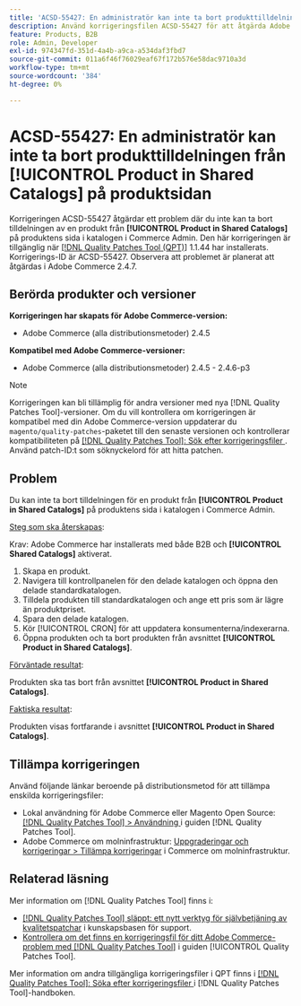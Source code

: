 ```yaml
---
title: 'ACSD-55427: En administratör kan inte ta bort produkttilldelningen från **[!UICONTROL Product in Shared Catalogs]** på produktens sida'
description: Använd korrigeringsfilen ACSD-55427 för att åtgärda Adobe Commerce-problemet där en produkt inte kan tas bort från **[!UICONTROL Product in Shared Catalogs]**.
feature: Products, B2B
role: Admin, Developer
exl-id: 974347fd-351d-4a4b-a9ca-a534daf3fbd7
source-git-commit: 011a6f46f76029eaf67f172b576e58dac9710a3d
workflow-type: tm+mt
source-wordcount: '384'
ht-degree: 0%

---
```


# ACSD-55427: En administratör kan inte ta bort produkttilldelningen från **[!UICONTROL Product in Shared Catalogs]** på produktsidan

Korrigeringen ACSD-55427 åtgärdar ett problem där du inte kan ta bort tilldelningen av en produkt från **[!UICONTROL Product in Shared Catalogs]** på produktens sida i katalogen i Commerce Admin. Den här korrigeringen är tillgänglig när [[!DNL Quality Patches Tool (QPT)]](https://experienceleague.adobe.com/en/docs/commerce-operations/tools/quality-patches-tool/quality-patches-tool-to-self-serve-quality-patches) 1.1.44 har installerats. Korrigerings-ID är ACSD-55427. Observera att problemet är planerat att åtgärdas i Adobe Commerce 2.4.7.

## Berörda produkter och versioner

**Korrigeringen har skapats för Adobe Commerce-version:**

* Adobe Commerce (alla distributionsmetoder) 2.4.5

**Kompatibel med Adobe Commerce-versioner:**

* Adobe Commerce (alla distributionsmetoder) 2.4.5 - 2.4.6-p3

>[!NOTE]
>
>Korrigeringen kan bli tillämplig för andra versioner med nya [!DNL Quality Patches Tool]-versioner. Om du vill kontrollera om korrigeringen är kompatibel med din Adobe Commerce-version uppdaterar du `magento/quality-patches`-paketet till den senaste versionen och kontrollerar kompatibiliteten på [[!DNL Quality Patches Tool]: Sök efter korrigeringsfiler ](https://experienceleague.adobe.com/tools/commerce-quality-patches/index.html). Använd patch-ID:t som söknyckelord för att hitta patchen.

## Problem

Du kan inte ta bort tilldelningen för en produkt från **[!UICONTROL Product in Shared Catalogs]** på produktens sida i katalogen i Commerce Admin.

<u>Steg som ska återskapas</u>:

Krav: Adobe Commerce har installerats med både B2B och **[!UICONTROL Shared Catalogs]** aktiverat.
1. Skapa en produkt.
1. Navigera till kontrollpanelen för den delade katalogen och öppna den delade standardkatalogen.
1. Tilldela produkten till standardkatalogen och ange ett pris som är lägre än produktpriset.
1. Spara den delade katalogen.
1. Kör [!UICONTROL CRON] för att uppdatera konsumenterna/indexerarna.
1. Öppna produkten och ta bort produkten från avsnittet **[!UICONTROL Product in Shared Catalogs]**.

<u>Förväntade resultat</u>:

Produkten ska tas bort från avsnittet **[!UICONTROL Product in Shared Catalogs]**.

<u>Faktiska resultat</u>:

Produkten visas fortfarande i avsnittet **[!UICONTROL Product in Shared Catalogs]**.

## Tillämpa korrigeringen

Använd följande länkar beroende på distributionsmetod för att tillämpa enskilda korrigeringsfiler:

* Lokal användning för Adobe Commerce eller Magento Open Source: [[!DNL Quality Patches Tool] > Användning ](/help/tools/quality-patches-tool/usage.md) i guiden [!DNL Quality Patches Tool].
* Adobe Commerce om molninfrastruktur: [Uppgraderingar och korrigeringar > Tillämpa korrigeringar](https://experienceleague.adobe.com/docs/commerce-cloud-service/user-guide/develop/upgrade/apply-patches.html) i Commerce om molninfrastruktur.

## Relaterad läsning

Mer information om [!DNL Quality Patches Tool] finns i:

* [[!DNL Quality Patches Tool] släppt: ett nytt verktyg för självbetjäning av kvalitetspatchar](https://experienceleague.adobe.com/en/docs/commerce-operations/tools/quality-patches-tool/quality-patches-tool-to-self-serve-quality-patches) i kunskapsbasen för support.
* [Kontrollera om det finns en korrigeringsfil för ditt Adobe Commerce-problem med  [!DNL Quality Patches Tool]](/help/tools/quality-patches-tool/patches-available-in-qpt/check-patch-for-magento-issue-with-magento-quality-patches.md) i guiden [!UICONTROL Quality Patches Tool].


Mer information om andra tillgängliga korrigeringsfiler i QPT finns i [[!DNL Quality Patches Tool]: Söka efter korrigeringsfiler ](https://experienceleague.adobe.com/tools/commerce-quality-patches/index.html) i [!DNL Quality Patches Tool]-handboken.
